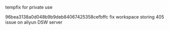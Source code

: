 tempfix for private use

96bea3138a0d048b9b9deb84067425358cefbffc fix workspace storing 405 issue on aliyun DSW server
